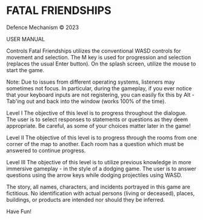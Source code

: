 ﻿# FATAL FRIENDSHIPS
Defence Mechanism © 2023

USER MANUAL

Controls
Fatal Friendships utilizes the conventional WASD controls for movement and selection. The M key is used for progression and selection (replaces the usual Enter button). 
On the splash screen, utilize the mouse to start the game.

Note:
Due to issues from different operating systems, listeners may sometimes not focus. In particular, during the gameplay, if you ever notice that your keyboard inputs are not registering, you can easily fix this by Alt - Tab'ing out and back into the window (works 100% of the time).

Level I
The objective of this level is to progress throughout the dialogue. The user is to select responses to statements or questions as they deem appropriate. Be careful, as some of your choices matter later in the game!

Level II
The objective of this level is to progress through the rooms from one corner of the map to another. Each room has a question which must be answered to continue progress.

Level III
The objective of this level is to utilize previous knowledge in more immersive gameplay - in the style of a dodging game. The user is to answer questions using the arrow keys while dodging projectiles using WASD.

The story, all names, characters, and incidents portrayed in this game are fictitious. No identification with actual persons (living or deceased), places, buildings, or products are intended nor should they be inferred.

Have Fun!
